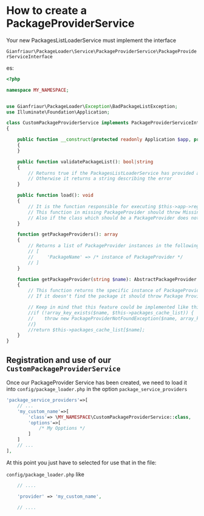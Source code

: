 # How to create a PackageProviderService

Your new PackagesListLoaderService must implement the interface

`Gianfriaur\PackageLoader\Service\PackageProviderService\PackageProviderServiceInterface`

es:

```PHP
<?php

namespace MY_NAMESPACE;


use Gianfriaur\PackageLoader\Exception\BadPackageListException;
use Illuminate\Foundation\Application;

class CustomPackageProviderService implements PackageProviderServiceInterface
{

    public function __construct(protected readonly Application $app, protected readonly array $packages_list, protected readonly array $options)
    {
    }

    public function validatePackageList(): bool|string
    {
        // Returns true if the PackagesListLoaderService has provided all the necessary data
        // Otherwise it returns a string describing the error
    }

    public function load(): void
    {
        // It is the function responsible for executing $this->app->register( /* instance of the PackageProvider */ );
        // This function in missing PackageProvider should throw MissingPackageProviderException
        // Also if the class which should be a PackageProvider does not extend AbstractPackageProvider it should throw BadPackageProviderException
    }

    function getPackageProviders(): array
    {
        // Returns a list of PackageProvider instances in the following format
        // [
        //     'PackageName' => /* instance of PackageProvider */
        // ]
    }

    function getPackageProvider(string $name): AbstractPackageProvider
    {
        // This function returns the specific instance of PackageProvider my name
        // If it doesn't find the package it should throw Package ProviderNotFoundException

        // Keep in mind that this feature could be implemented like this
        //if (!array_key_exists($name, $this->packages_cache_list)) {
        //    throw new PackageProviderNotFoundException($name, array_keys($this->packages_cache_list));
        //}
        //return $this->packages_cache_list[$name];
    }
}
```

## Registration and use of our `CustomPackageProviderService`

Once our PackageProvider Service has been created, we need to load it into
`config/package_loader.php` in the option `package_service_providers`

```PHP
'package_service_providers'=>[
    // ...
    'my_custom_name'=>[
        'class'=> \MY_NAMESPACE\CustomPackageProviderService::class,
        'options'=>[
            /* My Opptions */
        ]
    ]
    // ...
],
```

At this point you just have to selected for use that in the file:

`config/package_loader.php` like 
```PHP
    // ....

    'provider' => 'my_custom_name',

    // ....
```

